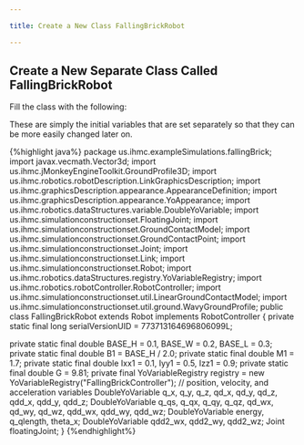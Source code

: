 ```yaml
---

title: Create a New Class FallingBrickRobot

---
```


## Create a New Separate Class Called FallingBrickRobot
   Fill the class with the following:
   
   These are simply the initial variables that are set separately so that they can be more easily changed later on.

{%highlight java%}
package us.ihmc.exampleSimulations.fallingBrick;
import javax.vecmath.Vector3d;
import us.ihmc.jMonkeyEngineToolkit.GroundProfile3D;
import us.ihmc.robotics.robotDescription.LinkGraphicsDescription;
import us.ihmc.graphicsDescription.appearance.AppearanceDefinition;
import us.ihmc.graphicsDescription.appearance.YoAppearance;
import us.ihmc.robotics.dataStructures.variable.DoubleYoVariable;
import us.ihmc.simulationconstructionset.FloatingJoint;
import us.ihmc.simulationconstructionset.GroundContactModel;
import us.ihmc.simulationconstructionset.GroundContactPoint;
import us.ihmc.simulationconstructionset.Joint;
import us.ihmc.simulationconstructionset.Link;
import us.ihmc.simulationconstructionset.Robot;
import us.ihmc.robotics.dataStructures.registry.YoVariableRegistry;
import us.ihmc.robotics.robotController.RobotController;
import us.ihmc.simulationconstructionset.util.LinearGroundContactModel;
import us.ihmc.simulationconstructionset.util.ground.WavyGroundProfile;
public class FallingBrickRobot extends Robot implements RobotController
{
   private static final long serialVersionUID = 773713164696806099L;
   
   private static final double BASE_H = 0.1, BASE_W = 0.2, BASE_L = 0.3;
   private static final double B1 = BASE_H / 2.0;
   private static final double M1 = 1.7;
   private static final double Ixx1 = 0.1, Iyy1 = 0.5, Izz1 = 0.9;
   private static final double G = 9.81;
   private final YoVariableRegistry registry = new YoVariableRegistry("FallingBrickController");
   // position, velocity, and acceleration variables
   DoubleYoVariable q_x, q_y, q_z, qd_x, qd_y, qd_z, qdd_x, qdd_y, qdd_z;
   DoubleYoVariable q_qs, q_qx, q_qy, q_qz, qd_wx, qd_wy, qd_wz, qdd_wx, qdd_wy, qdd_wz;
   DoubleYoVariable energy, q_qlength, theta_x;
   DoubleYoVariable qdd2_wx, qdd2_wy, qdd2_wz;
   Joint floatingJoint;
}
{%endhighlight%}